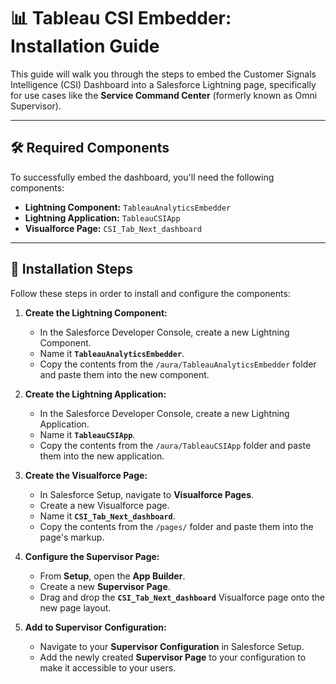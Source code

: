 # 📊 Tableau CSI Embedder: Installation Guide

This guide will walk you through the steps to embed the Customer Signals Intelligence (CSI) Dashboard into a Salesforce Lightning page, specifically for use cases like the **Service Command Center** (formerly known as Omni Supervisor).

---

## 🛠️ Required Components

To successfully embed the dashboard, you'll need the following components:

* **Lightning Component:** `TableauAnalyticsEmbedder`
* **Lightning Application:** `TableauCSIApp`
* **Visualforce Page:** `CSI_Tab_Next_dashboard`

---

## 🚀 Installation Steps

Follow these steps in order to install and configure the components:

1.  **Create the Lightning Component:**
    * In the Salesforce Developer Console, create a new Lightning Component.
    * Name it **`TableauAnalyticsEmbedder`**.
    * Copy the contents from the `/aura/TableauAnalyticsEmbedder` folder and paste them into the new component.

2.  **Create the Lightning Application:**
    * In the Salesforce Developer Console, create a new Lightning Application.
    * Name it **`TableauCSIApp`**.
    * Copy the contents from the `/aura/TableauCSIApp` folder and paste them into the new application.

3.  **Create the Visualforce Page:**
    * In Salesforce Setup, navigate to **Visualforce Pages**.
    * Create a new Visualforce page.
    * Name it **`CSI_Tab_Next_dashboard`**.
    * Copy the contents from the `/pages/` folder and paste them into the page's markup.

4.  **Configure the Supervisor Page:**
    * From **Setup**, open the **App Builder**.
    * Create a new **Supervisor Page**.
    * Drag and drop the **`CSI_Tab_Next_dashboard`** Visualforce page onto the new page layout.

5.  **Add to Supervisor Configuration:**
    * Navigate to your **Supervisor Configuration** in Salesforce Setup.
    * Add the newly created **Supervisor Page** to your configuration to make it accessible to your users.

